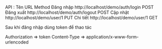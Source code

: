 API : 
Tên 			URL								Method
Đăng nhập   http://localhost/demo/auth/login 	POST
Đăng xuất   http://localhost/demo/auth/logout 	POST
Cập nhật   http://localhost/demo/user/1 		PUT
Chi tiết   http://localhost/demo/user/1 		GET

Sau khi đăng nhập dùng token để thao tác

Authorization => token
Content-Type => application/x-www-form-urlencoded